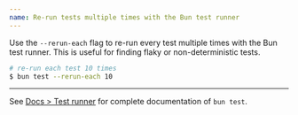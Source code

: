 ```yaml
---
name: Re-run tests multiple times with the Bun test runner
---
```


Use the `--rerun-each` flag to re-run every test multiple times with the Bun test runner. This is useful for finding flaky or non-deterministic tests.

```sh
# re-run each test 10 times
$ bun test --rerun-each 10
```

---

See [Docs > Test runner](https://bun.com/docs/cli/test) for complete documentation of `bun test`.
